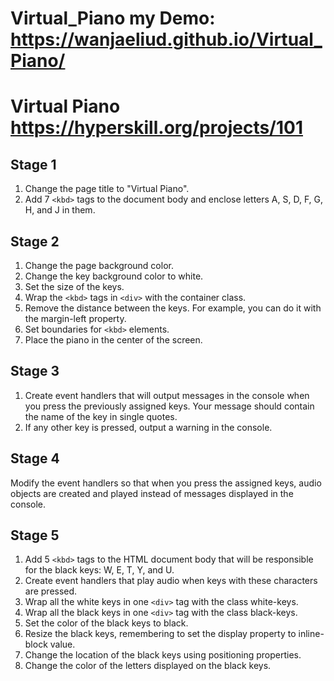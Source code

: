 # Virtual_Piano my Demo: https://wanjaeliud.github.io/Virtual_Piano/
# Virtual Piano https://hyperskill.org/projects/101

## Stage 1
1. Change the page title to "Virtual Piano".
2. Add 7 `<kbd>` tags to the document body and enclose letters A, S, D, F, G, H, and J in them.

## Stage 2
1. Change the page background color.
2. Change the key background color to white.
3. Set the size of the keys.
4. Wrap the `<kbd>` tags in `<div>` with the container class.
5. Remove the distance between the keys. For example, you can do it with the margin-left property.
6. Set boundaries for `<kbd>` elements.
7. Place the piano in the center of the screen.

## Stage 3
1. Create event handlers that will output messages in the console when you press the previously assigned keys. Your message should contain the name of the key in single quotes.
2. If any other key is pressed, output a warning in the console.

## Stage 4
Modify the event handlers so that when you press the assigned keys, audio objects are created and played instead of messages displayed in the console.

## Stage 5
1. Add 5 `<kbd>` tags to the HTML document body that will be responsible for the black keys: W, E, T, Y, and U.
2. Create event handlers that play audio when keys with these characters are pressed.
3. Wrap all the white keys in one `<div>` tag with the class white-keys.
4. Wrap all the black keys in one `<div>` tag with the class black-keys.
5. Set the color of the black keys to black.
6. Resize the black keys, remembering to set the display property to inline-block value.
7. Change the location of the black keys using positioning properties.
8. Change the color of the letters displayed on the black keys.

